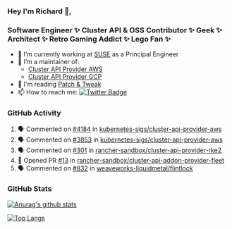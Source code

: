 ### Hey I'm Richard 👋, 

<h3 align="left">Software Engineer ✨ Cluster API & OSS Contributor ✨ Geek ✨ Architect ✨ Retro Gaming Addict ✨ Lego Fan ✨</h3>

- 🔭 I’m currently working at [SUSE](https://www.suse.com/) as a Principal Engineer
- 👯 I’m a maintainer of:
  -  [Cluster API Provider AWS](https://github.com/kubernetes-sigs/cluster-api-provider-aws)
  -  [Cluster API Provider GCP](https://github.com/kubernetes-sigs/cluster-api-provider-gcp)
- 💬 I'm reading [Patch & Tweak](https://bjooks.com/products/patch-tweak-exploring-modular-synthesis)
- 📫 How to reach me: [![Twitter Badge](https://img.shields.io/badge/-@fruit_case-00acee?style=flat&logo=Twitter&logoColor=white)](https://twitter.com/intent/follow?screen_name=fruit_case "Follow on Twitter")

### GitHub Activity 

<!--START_SECTION:activity-->
1. 🗣 Commented on [#4184](https://github.com/kubernetes-sigs/cluster-api-provider-aws/issues/4184#issuecomment-2069879670) in [kubernetes-sigs/cluster-api-provider-aws](https://github.com/kubernetes-sigs/cluster-api-provider-aws)
2. 🗣 Commented on [#3853](https://github.com/kubernetes-sigs/cluster-api-provider-aws/issues/3853#issuecomment-2069878588) in [kubernetes-sigs/cluster-api-provider-aws](https://github.com/kubernetes-sigs/cluster-api-provider-aws)
3. 🗣 Commented on [#301](https://github.com/rancher-sandbox/cluster-api-provider-rke2/pull/301#issuecomment-2069873595) in [rancher-sandbox/cluster-api-provider-rke2](https://github.com/rancher-sandbox/cluster-api-provider-rke2)
4. 💪 Opened PR [#13](https://github.com/rancher-sandbox/cluster-api-addon-provider-fleet/pull/13) in [rancher-sandbox/cluster-api-addon-provider-fleet](https://github.com/rancher-sandbox/cluster-api-addon-provider-fleet)
5. 🗣 Commented on [#832](https://github.com/weaveworks-liquidmetal/flintlock/issues/832#issuecomment-2069693293) in [weaveworks-liquidmetal/flintlock](https://github.com/weaveworks-liquidmetal/flintlock)
<!--END_SECTION:activity-->

### GitHub Stats

[![Anurag's github stats](https://github-readme-stats.vercel.app/api?username=richardcase&count_private=true&show_icons=true)](https://github.com/anuraghazra/github-readme-stats)

[![Top Langs](https://github-readme-stats.vercel.app/api/top-langs/?username=richardcase&hide=html&layout=compact)](https://github.com/anuraghazra/github-readme-stats)
